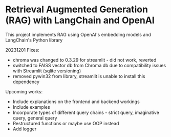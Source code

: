 # Retrieval Augmented Generation (RAG) with LangChain and OpenAI
This project implements RAG using OpenAI's embedding models and LangChain's Python library

20231201 Fixes:
- chroma was changed to 0.3.29 for streamlit - did not work, reverted
- switched to FAISS vector db from Chroma db due to compatibility issues with Streamlit (sqlite versioning)
- removed pywin32 from library, streamlit is unable to install this dependency

Upcoming works:
- Include explanations on the frontend and backend workings
- Include examples
- Incorporate types of different query chains - strict query, imaginative query, general query
- Restructured functions or maybe use OOP instead
- Add logger